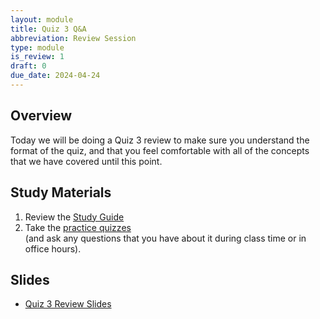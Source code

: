 ```yaml
---
layout: module
title: Quiz 3 Q&A
abbreviation: Review Session
type: module
is_review: 1
draft: 0
due_date: 2024-04-24
---
```


## Overview
Today we will be doing a Quiz 3 review to make sure you understand the format of the quiz, and that you feel comfortable with all of the concepts that we have covered until this point.

## Study Materials
1. Review the <a href="https://docs.google.com/document/d/1zqusHdnVevqoDcIOi_riF-GQjudisOmq_KsDJVpVt8s/edit" target="_blank">Study Guide</a>
1. Take the [practice quizzes](../assignments/quiz-03) <br>(and ask any questions that you have about it during class time or in office hours).

## Slides
* <a href="https://docs.google.com/presentation/d/1okPymmAq3QsazADEWOlJiXyWtWiCfP6tiOGBoSmXHR4/edit?usp=sharing" target="_blank">Quiz 3 Review Slides</a>

